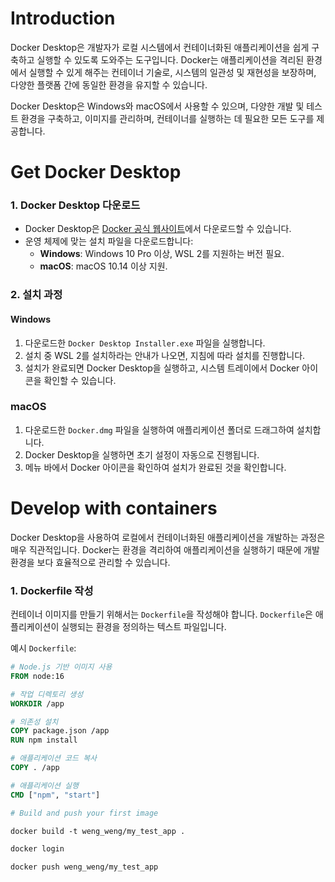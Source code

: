 # Introduction

Docker Desktop은 개발자가 로컬 시스템에서 컨테이너화된 애플리케이션을 쉽게 구축하고 실행할 수 있도록 도와주는 도구입니다. Docker는 애플리케이션을 격리된 환경에서 실행할 수 있게 해주는 컨테이너 기술로, 시스템의 일관성 및 재현성을 보장하며, 다양한 플랫폼 간에 동일한 환경을 유지할 수 있습니다.

Docker Desktop은 Windows와 macOS에서 사용할 수 있으며, 다양한 개발 및 테스트 환경을 구축하고, 이미지를 관리하며, 컨테이너를 실행하는 데 필요한 모든 도구를 제공합니다.

# Get Docker Desktop


### 1. Docker Desktop 다운로드

- Docker Desktop은 [Docker 공식 웹사이트](https://www.docker.com/products/docker-desktop)에서 다운로드할 수 있습니다.
- 운영 체제에 맞는 설치 파일을 다운로드합니다:
  - **Windows**: Windows 10 Pro 이상, WSL 2를 지원하는 버전 필요.
  - **macOS**: macOS 10.14 이상 지원.

### 2. 설치 과정

#### Windows
1. 다운로드한 `Docker Desktop Installer.exe` 파일을 실행합니다.
2. 설치 중 WSL 2를 설치하라는 안내가 나오면, 지침에 따라 설치를 진행합니다.
3. 설치가 완료되면 Docker Desktop을 실행하고, 시스템 트레이에서 Docker 아이콘을 확인할 수 있습니다.

### macOS
1. 다운로드한 `Docker.dmg` 파일을 실행하여 애플리케이션 폴더로 드래그하여 설치합니다.
2. Docker Desktop을 실행하면 초기 설정이 자동으로 진행됩니다.
3. 메뉴 바에서 Docker 아이콘을 확인하여 설치가 완료된 것을 확인합니다.


# Develop with containers


Docker Desktop을 사용하여 로컬에서 컨테이너화된 애플리케이션을 개발하는 과정은 매우 직관적입니다. Docker는 환경을 격리하여 애플리케이션을 실행하기 때문에 개발 환경을 보다 효율적으로 관리할 수 있습니다.

### 1. Dockerfile 작성

컨테이너 이미지를 만들기 위해서는 `Dockerfile`을 작성해야 합니다. `Dockerfile`은 애플리케이션이 실행되는 환경을 정의하는 텍스트 파일입니다.

예시 `Dockerfile`:
```dockerfile
# Node.js 기반 이미지 사용
FROM node:16

# 작업 디렉토리 생성
WORKDIR /app

# 의존성 설치
COPY package.json /app
RUN npm install

# 애플리케이션 코드 복사
COPY . /app

# 애플리케이션 실행
CMD ["npm", "start"]

# Build and push your first image

docker build -t weng_weng/my_test_app .

docker login

docker push weng_weng/my_test_app

